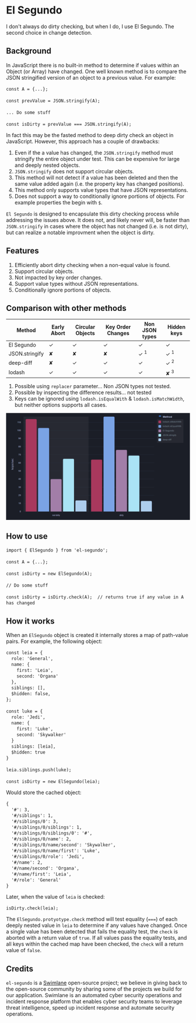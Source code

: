 # El Segundo

I don't always do dirty checking, but when I do, I use El Segundo.  The second choice in change detection.

## Background

In JavaScript there is no built-in method to determine if values within an Object (or Array) have changed.  One well known method is to compare the JSON stringified version of an object to a previous value.  For example:

```
const A = {...};

const prevValue = JSON.stringify(A);

... Do some stuff

const isDirty = prevValue === JSON.stringify(A);
```

In fact this may be the fasted method to deep dirty check an object in JavaScript.  However, this approach has a couple of drawbacks:

1) Even if the a value has changed, the `JSON.stringify` method must stringify the entire object under test.  This can be expensive for large and deeply nested objects.
2) `JSON.stringify` does not support circular objects.
2) This method will not detect if a value has been deleted and then the same value added again (i.e. the property key has changed positions).
4) This method only supports value types that have JSON representations.
5) Does not support a way to conditionally ignore portions of objects.  For example properties the begin with `$`.

`El Segundo` is designed to encapsulate this dirty checking process while addressing the issues above.  It does not, and likely never will, be faster than `JSON.stringify` in cases where the object has not changed (i.e. is not dirty), but can realize a notable improvment when the object is dirty.

## Features

1) Efficiently abort dirty checking when a non-equal value is found.
2) Support circular objects.
3) Not impacted by key order changes.
4) Support value types without JSON representations.
5) Conditionally ignore portions of objects.

## Comparison with other methods

| Method          | Early Abort | Circular Objects | Key Order Changes | Non JSON types | Hidden keys     | 
|-----------------|-------------|------------------|-------------------|----------------|-----------------|
| El Segundo      | ✓           | ✓               | ✓                 | ✓              | ✓              |
| JSON.stringify  | ✘           | ✘               | ✘                 | ✓ <sup>1</sup> | ✓ <sup>1</sup> |
| deep-diff       | ✘           | ✓               | ✓                 | ✓              | ✓ <sup>2</sup> |
| lodash          | ✓           | ✓               | ✓                 | ✓              | ✘ <sup>3<sup>  |

1. Possible using `replacer` parameter... Non JSON types not tested.
2. Possible by inspecting the difference results... not tested
3. Keys can be ignored using `lodash.isEqualWith` & `lodash.isMatchWidth`, but neither options supports all cases.

![alt text](benchmarks.png)

## How to use

```
import { ElSegundo } from 'el-segundo';

const A = {...};

const isDirty = new ElSegundo(A);

// Do some stuff

const isDirty = isDirty.check(A);  // returns true if any value in A has changed
```

## How it works

When an `ElSegundo` object is created it internally stores a map of path-value pairs.  For example, the following object:

```
const leia = {
  role: 'General',
  name: {
    first: 'Leia',
    second: 'Organa'
  },
  siblings: [],
  $hidden: false,
};

const luke = {
  role: 'Jedi',
  name: {
    first: 'Luke',
    second: 'Skywalker'
  }
  siblings: [leia],
  $hidden: true
}

leia.siblings.push(luke);

const isDirty = new ElSegundo(leia);
```

Would store the cached object:

```
{
  '#': 3,
  '#/siblings': 1,
  '#/siblings/0': 3,
  '#/siblings/0/siblings': 1,
  '#/siblings/0/siblings/0': '#',
  '#/siblings/0/name': 2,
  '#/siblings/0/name/second': 'Skywalker',
  '#/siblings/0/name/first': 'Luke',
  '#/siblings/0/role': 'Jedi',
  '#/name': 2,
  '#/name/second': 'Organa',
  '#/name/first': 'Leia',
  '#/role': 'General'
}
```

Later, when the value of `leia` is checked:

```
isDirty.check(leia);
```

The `ElSegundo.protyotype.check` method will test equality (`===`) of each deeply nested value in `leia` to determine if any values have changed.  Once a single value has been detected that fails the equality test, the `check` is aborted with a return value of `true`.  If all values pass the equality tests, and all keys within the cached map have been checked, the `check` will a return value of `false`.

## Credits

`el-segundo` is a [Swimlane](http://swimlane.com) open-source project; we believe in giving back to the open-source community by sharing some of the projects we build for our application. Swimlane is an automated cyber security operations and incident response platform that enables cyber security teams to leverage threat intelligence, speed up incident response and automate security operations.

